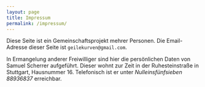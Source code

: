 ```yaml
---
layout: page
title: Impressum
permalink: /impressum/
---
```


Diese Seite ist ein Gemeinschaftsprojekt mehrer Personen.
Die Email-Adresse dieser Seite ist `geilekurven@gmail.com`.

In Ermangelung anderer Freiwilliger sind hier die persönlichen Daten von Samuel Scherrer aufgeführt.
Dieser wohnt zur Zeit in der Ruhesteinstraße in Stuttgart, Hausnummer 16. Telefonisch ist er unter
*Nulleinsfünfsieben 88936837* erreichbar.

